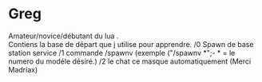 # Greg
Amateur/novice/débutant du lua .  
Contiens la base de départ que j utilise pour apprendre.
/0 Spawn de base station service
/1 commande /spawnv (exemple ("/spawnv *";- * = le numero du modéle désiré.)
/2 le chat ce masque automatiquement (Merci Madriax)
